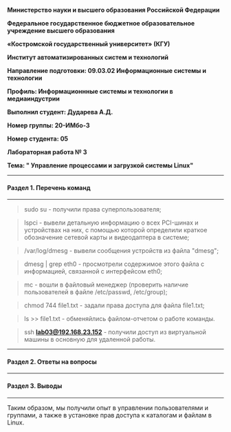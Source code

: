 **Министерство науки и высшего образования Российской Федерации**

**Федеральное государственное бюджетное образовательное учреждение высшего образования**

**«Костромской государственный университет» (КГУ)**

**Институт автоматизированных систем и технологий**

**Направление подготовки: 09.03.02 Информационные системы и технологии**

**Профиль: Информационнные системы и технологии в медиаиндустрии**

**Выполнил студент: Дударева А.Д.**

**Номер группы: 20-ИМбо-3**

**Номер студента: 05**

**Лабораторная работа № 3** 

**Тема: " Управление процессами и загрузкой системы Linux"**

---

#### Раздел 1. Перечень команд

---

> sudo su - получили права суперпользователя;

> lspci - вывели детальную информацию о всех PCI-шинах и устройствах на них, с помощью которой определили краткое обозначение сетевой карты и видеодаптера в системе;

> /var/log/dmesg - вывели сообщения устройств из файла "dmesg";

> dmesg | grep eth0 - просмотрели содержимое этого файла с информацией, связанной с интерфейсом eth0;


> mc - вошли в файловый менеджер (проверить наличие пользователей в файле /etc/passwd,  /etc/group);

> chmod 744 file1.txt - задали права доступа для файла file1.txt;

> ls >> file1.txt - обменяйлись файлом-отчетом о работе команды.

> ssh **lab03@192.168.23.152** - получили доступ из виртуальной машины в основную для удаленной работы.

---

#### Раздел 2. Ответы на вопросы

---

#### Раздел 3. Выводы

---

Таким образом, мы получили опыт в управлении пользователями и группами, а также в установке прав доступа к каталогам
и файлам в Linux. 
